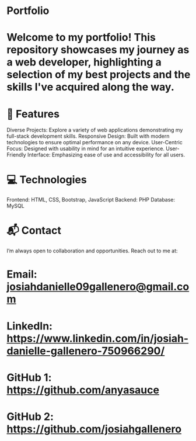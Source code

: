 # **Portfolio**

# Welcome to my portfolio! This repository showcases my journey as a web developer, highlighting a selection of my best projects and the skills I've acquired along the way.

# 🚀 Features
Diverse Projects: Explore a variety of web applications demonstrating my full-stack development skills.
Responsive Design: Built with modern technologies to ensure optimal performance on any device.
User-Centric Focus: Designed with usability in mind for an intuitive experience.
User-Friendly Interface: Emphasizing ease of use and accessibility for all users.

# 💻 Technologies
Frontend: HTML, CSS, Bootstrap, JavaScript
Backend: PHP
Database: MySQL

# 📬 Contact
I’m always open to collaboration and opportunities. Reach out to me at:

# Email: josiahdanielle09gallenero@gmail.com
# LinkedIn: https://www.linkedin.com/in/josiah-danielle-gallenero-750966290/
# GitHub 1: https://github.com/anyasauce
# GitHub 2: https://github.com/josiahgallenero
